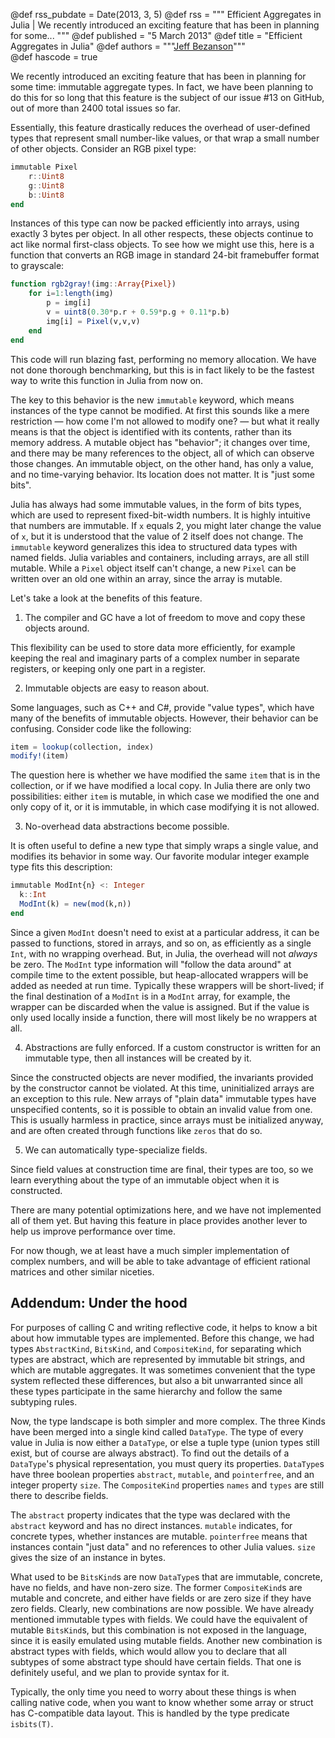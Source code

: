 @def rss_pubdate = Date(2013, 3, 5)
@def rss = """ Efficient Aggregates in Julia | We recently introduced an exciting feature that has been in planning for some... """
@def published = "5 March 2013"
@def title = "Efficient Aggregates in Julia"
@def authors = """<a href="https://github.com/JeffBezanson">Jeff Bezanson</a>"""  
@def hascode = true


We recently introduced an exciting feature that has been in planning for some
time: immutable aggregate types. In fact, we have been planning to do this
for so long that this feature is the subject of our issue #13 on GitHub,
out of more than 2400 total issues so far.

Essentially, this feature drastically reduces the overhead of user-defined
types that represent small number-like values, or that wrap a small number
of other objects. Consider an RGB pixel type:

```julia
immutable Pixel
    r::Uint8
    g::Uint8
    b::Uint8
end
```

Instances of this type can now be packed efficiently into arrays, using
exactly 3 bytes per object. In all other respects, these objects continue
to act like normal first-class objects. To see how we might use
this, here is a function that converts an RGB image in standard 24-bit
framebuffer format to grayscale:

```julia
function rgb2gray!(img::Array{Pixel})
    for i=1:length(img)
        p = img[i]
        v = uint8(0.30*p.r + 0.59*p.g + 0.11*p.b)
        img[i] = Pixel(v,v,v)
    end
end
```

This code will run blazing fast, performing no memory allocation. We
have not done thorough benchmarking, but this is in fact likely to be the
fastest way to write this function in Julia from now on.

The key to this behavior is the new `immutable` keyword, which means
instances of the type cannot be modified. At first this sounds like
a mere restriction — how come I'm not allowed to modify one? — but
what it really means is that the object is identified with its contents,
rather than its memory address. A mutable object has "behavior"; it changes
over time, and there may be many references to the object, all of which
can observe those changes. An immutable object, on the other hand, has only
a value, and no time-varying behavior. Its location does not matter. It is
"just some bits".

Julia has always had some immutable values, in the form of bits types,
which are used to represent fixed-bit-width numbers. It is highly intuitive
that numbers are immutable. If `x` equals 2, you might later change the value
of `x`, but it is understood that the value of 2 itself does not change.
The `immutable` keyword generalizes this idea to structured data types with
named fields. Julia variables and containers, including arrays, are all
still mutable. While a `Pixel` object itself can't change, a new `Pixel`
can be written over an old one within an array, since the array is mutable.

Let's take a look at the benefits of this feature.

1. The compiler and GC have a lot of freedom to move and copy these objects
   around.

This flexibility can be used to store data more efficiently, for example keeping the real
and imaginary parts of a complex number in separate registers, or keeping only one part in a
register.

2. Immutable objects are easy to reason about.

Some languages, such as C++ and C#, provide "value types", which have many of the benefits
of immutable objects. However, their behavior can be confusing. Consider code like the
following:

```julia
item = lookup(collection, index)
modify!(item)
```

The question here is whether we have modified the same `item` that is in
the collection, or if we have modified a local copy. In Julia there are
only two possibilities: either `item` is mutable, in which case we modified the
one and only copy of it, or it is immutable, in which case modifying it is
not allowed.

3. No-overhead data abstractions become possible.

It is often useful to define a new type that simply wraps a single value, and modifies its
behavior in some way. Our favorite modular integer example type fits this description:

```julia
immutable ModInt{n} <: Integer
  k::Int
  ModInt(k) = new(mod(k,n))
end
```

Since a given `ModInt` doesn't need to exist at a particular address, it
can be passed to functions, stored in arrays, and so on, as efficiently as
a single `Int`, with no wrapping overhead. But, in Julia, the overhead will not
*always* be zero. The `ModInt` type information will "follow the data around"
at compile time to the extent possible, but heap-allocated wrappers will be
added as needed at run time. Typically these wrappers will be short-lived;
if the final destination of a `ModInt` is in a `ModInt` array, for example,
the wrapper can be discarded when the value is assigned. But if the value is
only used locally inside a function, there will most likely be no wrappers
at all.

4. Abstractions are fully enforced. If a custom constructor is written for
   an immutable type, then all instances will be created by it.

Since the constructed objects are never modified, the invariants provided by the constructor
cannot be violated. At this time, uninitialized arrays are an exception to this rule. New
arrays of "plain data" immutable types have unspecified contents, so it is possible to
obtain an invalid value from one. This is usually harmless in practice, since arrays must be
initialized anyway, and are often created through functions like `zeros` that do so.

5. We can automatically type-specialize fields.

Since field values at construction time are final, their types are too, so we learn
everything about the type of an immutable object when it is constructed.

There are many potential optimizations here, and we have not implemented all of them yet.
But having this feature in place provides another lever to help us improve performance over
time.

For now though, we at least have a much simpler implementation of complex numbers, and will
be able to take advantage of efficient rational matrices and other similar niceties.


## Addendum: Under the hood

For purposes of calling C and writing reflective code, it helps to know a
bit about how immutable types are implemented. Before this change, we had
types `AbstractKind`, `BitsKind`, and `CompositeKind`, for separating which
types are abstract, which are represented by immutable bit strings, and which
are mutable aggregates. It was sometimes convenient that the type system
reflected these differences, but also a bit unwarranted since all these
types participate in the same hierarchy and follow the same subtyping rules.

Now, the type landscape is both simpler and more complex. The three Kinds
have been merged into a single kind called `DataType`. The type of every
value in Julia is now either a `DataType`, or else a tuple type (union types
still exist, but of course are always abstract). To find out the details
of a `DataType`'s physical representation, you must query its properties.
`DataType`s have three boolean properties `abstract`, `mutable`, and
`pointerfree`, and an integer property `size`. The `CompositeKind` properties
`names` and `types` are still there to describe fields.

The `abstract` property indicates that the type was declared with the
`abstract` keyword and has no direct instances. `mutable` indicates, for
concrete types, whether instances are mutable. `pointerfree` means that
instances contain "just data" and no references to other Julia values.
`size` gives the size of an instance in bytes.

What used to be `BitsKind`s are now `DataType`s that are immutable, concrete,
have no fields, and have non-zero size. The former `CompositeKind`s are
mutable and concrete, and either have fields or are zero size if they
have zero fields. Clearly, new combinations are now possible. We have
already mentioned immutable types with fields. We could have the equivalent
of mutable `BitsKind`s, but this combination is not exposed in the language,
since it is easily emulated using mutable fields. Another new combination
is abstract types with fields, which would allow you to declare that all
subtypes of some abstract type should have certain fields. That one is
definitely useful, and we plan to provide syntax for it.

Typically, the only time you need to worry about these things
is when calling native code, when you want to know whether some array
or struct has C-compatible data layout. This is handled by the type
predicate `isbits(T)`.
